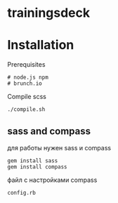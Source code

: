 trainingsdeck
=============

Installation
================

Prerequisites

	# node.js npm
	# brunch.io

Compile scss
	
	./compile.sh


sass and compass
----------
	
для работы нужен sass и compass
	
	gem install sass 
	gem install compass

файл с настройками compass 
	
	config.rb

